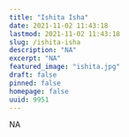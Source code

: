 ```yaml
---
title: "Ishita Isha"
date: 2021-11-02 11:43:18
lastmod: 2021-11-02 11:43:18
slug: /ishita-isha
description: "NA"
excerpt: "NA"
featured_image: "ishita.jpg"
draft: false
pinned: false
homepage: false
uuid: 9951
---
```

NA
